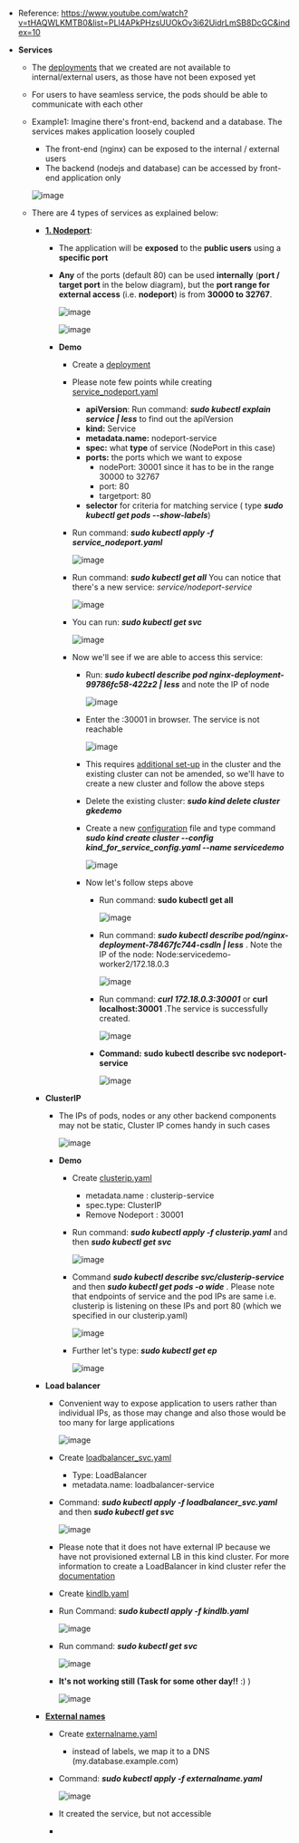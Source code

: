 - Reference: https://www.youtube.com/watch?v=tHAQWLKMTB0&list=PLl4APkPHzsUUOkOv3i62UidrLmSB8DcGC&index=10

- **Services**
  - The [deployments](https://github.com/Ajit1279/GCP_Learning/blob/main/Docker_K8S/K8S/concepts/240908_Deployments_ReplicaSets_ReplicationController.md) that we created are not available to internal/external users, as those have not been exposed yet
  - For users to have seamless service, the pods should be able to communicate with each other
  - Example1: Imagine there's front-end, backend and a database. The services makes application loosely coupled
    - The front-end (nginx) can be exposed to the internal / external users
    - The backend (nodejs and database) can be accessed by front-end application only 

    ![image](https://github.com/user-attachments/assets/7a64ce88-034c-4fb8-ac63-1f111803a4e4)

  - There are 4 types of services as explained below:
    - **[1. Nodeport](https://kubernetes.io/docs/concepts/services-networking/service/)**:
      - The application will be **exposed** to the **public users** using a **specific port**
      - **Any** of the ports (default 80) can be used **internally** (**port / target port** in the below diagram), but the **port range for external access** (i.e. **nodeport**) is from **30000 to 32767**. 
      
        ![image](https://github.com/user-attachments/assets/61878b71-23cf-466a-a559-06a0db00e423)

        ![image](https://github.com/user-attachments/assets/d50943e5-024e-4645-80ba-d15d767e03e9)
 
      - **Demo**
        - Create a [deployment](https://github.com/Ajit1279/GCP_Learning/blob/main/Docker_K8S/K8S/concepts/240908_Deployments_ReplicaSets_ReplicationController.md)

        - Please note few points while creating [service_nodeport.yaml](https://github.com/Ajit1279/GCP_Learning/blob/main/Docker_K8S/K8S/concepts/service_nodeport.yaml)
          - **apiVersion**: Run command: _**sudo kubectl explain service | less**_ to find out the apiVersion
          - **kind:** Service
          - **metadata.name:** nodeport-service
          - **spec:** what **type** of service (NodePort in this case)
          - **ports:** the ports which we want to expose
            - nodePort: 30001 since it has to be in the range 30000 to 32767
            - port: 80
            - targetport: 80
          - **selector** for criteria for matching service ( type _**sudo kubectl get pods --show-labels**_)
         
        - Run command: _**sudo kubectl apply -f service_nodeport.yaml**_
     
          ![image](https://github.com/user-attachments/assets/60106126-6544-4eb6-920a-2c78e1ca8922)

        - Run command: _**sudo kubectl get all**_ You can notice that there's a new service: _service/nodeport-service_
     
          ![image](https://github.com/user-attachments/assets/03a2e12b-2471-448d-b91c-2f706f42e2e1)

        - You can run: _**sudo kubectl get svc**_
     
          ![image](https://github.com/user-attachments/assets/bd0d3da2-afc5-4f91-af6f-8e2f447d35db)

        - Now we'll see if we are able to access this service:
          - Run: _**sudo kubectl describe pod nginx-deployment-99786fc58-422z2 | less**_ and note the IP of node
       
            ![image](https://github.com/user-attachments/assets/727a672e-3190-4379-a3a0-3dc12fb41f72)

          - Enter the <IP>:30001 in browser. The service is not reachable
       
            ![image](https://github.com/user-attachments/assets/1b76d784-0847-4070-bb67-107cd66610a9)

          - This requires [additional set-up](https://kind.sigs.k8s.io/docs/user/quick-start/#mapping-ports-to-the-host-machine) in the cluster and the existing cluster can not be amended, so we'll have to create a new cluster and follow the above steps
            
          - Delete the existing cluster: _**sudo kind delete cluster gkedemo**_

          - Create a new [configuration](https://github.com/Ajit1279/GCP_Learning/blob/main/Docker_K8S/K8S/kind_for_service_config.yaml) file  and type command _**sudo kind create cluster --config kind_for_service_config.yaml --name servicedemo**_
       
             ![image](https://github.com/user-attachments/assets/538cd958-48d0-4616-8f44-e381d53710ee)

          - Now let's follow steps above
            - Run command: **sudo kubectl get all**
         
               ![image](https://github.com/user-attachments/assets/6aed054b-899d-4170-ad5b-692cbfad8bd5)

            -  Run command: _**sudo kubectl describe pod/nginx-deployment-78467fc744-csdln | less**_ . Note the IP of the node: Node:servicedemo-worker2/172.18.0.3
           
                ![image](https://github.com/user-attachments/assets/2f9f95e3-277a-4009-92c5-7ccbee7527b5)

            - Run command: _**curl 172.18.0.3:30001**_ or **curl localhost:30001** .The service is successfully created.
         
              ![image](https://github.com/user-attachments/assets/be9a6c16-c753-45b0-8cbf-40d740354a9c)

            - **Command:** **sudo kubectl describe svc nodeport-service**
         
              ![image](https://github.com/user-attachments/assets/20b71f8f-2413-4527-a339-77e736384df7)

         
 
    - **ClusterIP**
      - The IPs of pods, nodes or any other backend components may not be static, Cluster IP comes handy in such cases
 
        ![image](https://github.com/user-attachments/assets/8728b0ec-8a49-4406-874b-a18652107f15)
 
      - **Demo**
        - Create [clusterip.yaml](https://github.com/Ajit1279/GCP_Learning/blob/main/Docker_K8S/K8S/concepts/clusterip.yaml)
          - metadata.name : clusterip-service
          - spec.type: ClusterIP
          - Remove Nodeport : 30001

        - Run command: _**sudo kubectl apply -f clusterip.yaml**_ and then _**sudo kubectl get svc**_
     
          ![image](https://github.com/user-attachments/assets/64a52db5-3f57-416d-9b72-78ffeaf54082)

        - Command _**sudo kubectl describe svc/clusterip-service**_ and then _**sudo kubectl get pods -o wide**_ . Please note that endpoints of service and the pod IPs are same i.e. clusterip is listening on these IPs and port 80 (which we specified in our clusterip.yaml)
     
          ![image](https://github.com/user-attachments/assets/810931d0-1be5-4717-a301-da581fcede40)

        - Further let's type: _**sudo kubectl get ep**_
     
          ![image](https://github.com/user-attachments/assets/60d4cae0-c651-468a-afae-c627f39761e6)

    
    - **Load balancer**
      - Convenient way to expose application to users rather than individual IPs, as those may change and also those would be too many for large applications
   
         ![image](https://github.com/user-attachments/assets/a5e5e3ef-5ee8-4d83-aa8f-a5483ae1ff7b)

      - Create [loadbalancer_svc.yaml](https://github.com/Ajit1279/GCP_Learning/blob/main/Docker_K8S/K8S/concepts/loadbalancer_svc.yaml)
        - Type: LoadBalancer
        - metadata.name: loadbalancer-service

      - Command: _**sudo kubectl apply -f loadbalancer_svc.yaml**_ and then _**sudo kubectl get svc**_
   
         ![image](https://github.com/user-attachments/assets/c59c2a44-3d7a-40ba-9daf-512e32763ae5)

      -  Please note that it does not have external IP because we have not provisioned external LB in this kind cluster. For more information to create a LoadBalancer in kind cluster refer the [documentation](https://kind.sigs.k8s.io/docs/user/loadbalancer/)
        - Create [kindlb.yaml](https://github.com/Ajit1279/GCP_Learning/blob/main/Docker_K8S/K8S/concepts/kindlb.yaml)
        
        - Run Command: _**sudo kubectl apply -f kindlb.yaml**_
   
          ![image](https://github.com/user-attachments/assets/50055ea6-6097-4561-85af-b0166378d6d4)

        - Run command: _**sudo kubectl get svc**_
   
          ![image](https://github.com/user-attachments/assets/018cd274-014e-4084-b699-58d6097a5b93)

        - **It's not working still (Task for some other day!!** :) )
 
          ![image](https://github.com/user-attachments/assets/788cf411-cd90-43fd-8721-974bb9afcd75)

           
    - [**External names**](https://kubernetes.io/docs/concepts/services-networking/service/#externalname)
      - Create [externalname.yaml](https://github.com/Ajit1279/GCP_Learning/blob/main/Docker_K8S/K8S/concepts/externalname.yaml)
        - instead of labels, we map it to a DNS (my.database.example.com)

      - Command: _**sudo kubectl apply -f externalname.yaml**_
   
        ![image](https://github.com/user-attachments/assets/268c6b76-d0d7-4920-80af-e1eda3168c2d)

      - It created the service, but not accessible 
   
        
      -  
